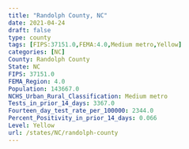 ```yaml
---
title: "Randolph County, NC"
date: 2021-04-24
draft: false
type: county
tags: [FIPS:37151.0,FEMA:4.0,Medium metro,Yellow]
categories: [NC]
County: Randolph County
State: NC
FIPS: 37151.0
FEMA_Region: 4.0
Population: 143667.0
NCHS_Urban_Rural_Classification: Medium metro
Tests_in_prior_14_days: 3367.0
Fourteen_day_test_rate_per_100000: 2344.0
Percent_Positivity_in_prior_14_days: 0.066
Level: Yellow
url: /states/NC/randolph-county
---
```



